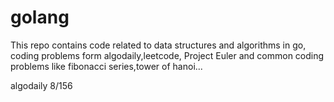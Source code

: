 # golang

This repo contains code related to data structures and algorithms in go, coding problems form algodaily,leetcode, Project Euler and common coding problems like fibonacci series,tower of hanoi...

algodaily 8/156
